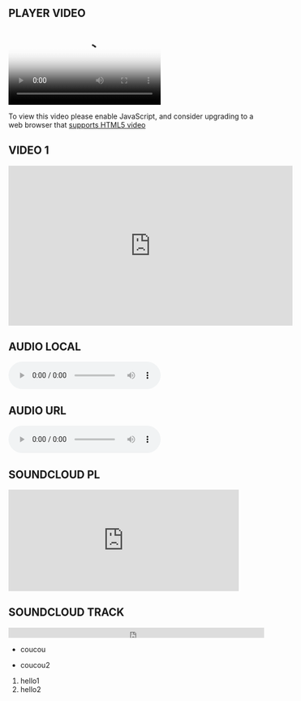 <head>
<link href="//vjs.zencdn.net/7.3.0/video-js.min.css" rel="stylesheet">
<script src="//vjs.zencdn.net/7.3.0/video.min.js"></script>
  </head>

## PLAYER VIDEO

<video
    id="my-player"
    class="video-js"
    controls
    preload="auto"
    poster="//vjs.zencdn.net/v/oceans.png"
    data-setup='{}'>
  <source src="//vjs.zencdn.net/v/oceans.mp4" type="video/mp4"></source>
  <source src="//vjs.zencdn.net/v/oceans.webm" type="video/webm"></source>
  <source src="//vjs.zencdn.net/v/oceans.ogv" type="video/ogg"></source>
  <p class="vjs-no-js">
    To view this video please enable JavaScript, and consider upgrading to a
    web browser that
    <a href="https://videojs.com/html5-video-support/" target="_blank">
      supports HTML5 video
    </a>
  </p>
</video>

## VIDEO 1

<iframe width="560" height="315" src="https://www.youtube.com/embed/htjtwcjVlNw" frameborder="0" allow="accelerometer; autoplay; encrypted-media; gyroscope; picture-in-picture" allowfullscreen></iframe>

## AUDIO LOCAL

<audio src="media/1-06 Advice to Medics.mp3" controls></audio>

## AUDIO URL

<audio src="http://ubusound.memoryoftheworld.org/obscure-2/Ensemble-Pieces_OBS-02_1-Aran_Hobbs.mp3" controls></audio>

## SOUNDCLOUD PL

<iframe width="90%" height="200" scrolling="yes" frameborder="no" allow="autoplay" src="https://w.soundcloud.com/player/?url=https%3A//api.soundcloud.com/playlists/771474720&color=%23ff0000&auto_play=false&hide_related=false&show_comments=true&show_user=true&show_reposts=false&show_teaser=true&visual=true"></iframe>

## SOUNDCLOUD TRACK

<iframe width="100%" height="20" scrolling="no" frameborder="no" allow="autoplay" src="https://w.soundcloud.com/player/?url=https%3A//api.soundcloud.com/tracks/661897895&color=%23a4b56a&inverse=false&auto_play=false&show_user=true"></iframe>

- coucou
* coucou2

1) hello1
2) hello2
